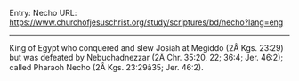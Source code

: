 Entry: Necho
URL: https://www.churchofjesuschrist.org/study/scriptures/bd/necho?lang=eng

---

King of Egypt who conquered and slew Josiah at Megiddo (2Â Kgs. 23:29) but was defeated by Nebuchadnezzar (2Â Chr. 35:20, 22; 36:4; Jer. 46:2); called Pharaoh Necho (2Â Kgs. 23:29â35; Jer. 46:2).
